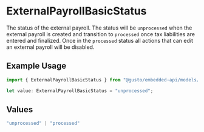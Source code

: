# ExternalPayrollBasicStatus

The status of the external payroll. The status will be `unprocessed` when the external payroll is created and transition to `processed` once tax liabilities are entered and finalized.  Once in the `processed` status all actions that can edit an external payroll will be disabled.

## Example Usage

```typescript
import { ExternalPayrollBasicStatus } from "@gusto/embedded-api/models/components/externalpayrollbasic.js";

let value: ExternalPayrollBasicStatus = "unprocessed";
```

## Values

```typescript
"unprocessed" | "processed"
```
